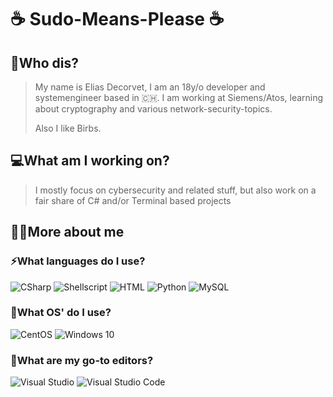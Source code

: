 

# ☕ Sudo-Means-Please ☕

## 🤔Who dis?
>My name is Elias Decorvet, I am an 18y/o developer and systemengineer based in 🇨🇭.
>I am working at Siemens/Atos, learning about cryptography and various network-security-topics.
>
>Also I like Birbs.

## 💻What am I working on?
> I mostly focus on cybersecurity and related stuff, but also work on a fair share of C# and/or Terminal based projects 
## 🤷‍♂️More about me
### ⚡What languages do I use?
![CSharp](https://img.icons8.com/color/48/000000/c-sharp-logo.png) ![Shellscript](https://img.icons8.com/color/48/000000/console.png) ![HTML](https://img.icons8.com/color/48/000000/html-5.png) ![Python](https://img.icons8.com/color/48/000000/python.png) ![MySQL](https://img.icons8.com/color/48/000000/mysql.png)
###  🔨What OS' do I use?
![CentOS](https://img.icons8.com/color/48/000000/centos.png) ![Windows 10](https://img.icons8.com/color/48/000000/windows-10.png)
###  🔨What are my go-to editors?
![Visual Studio](https://img.icons8.com/color/48/000000/visual-studio-2019.png) ![Visual Studio Code](https://img.icons8.com/color/48/000000/visual-studio-code-2019.png)
